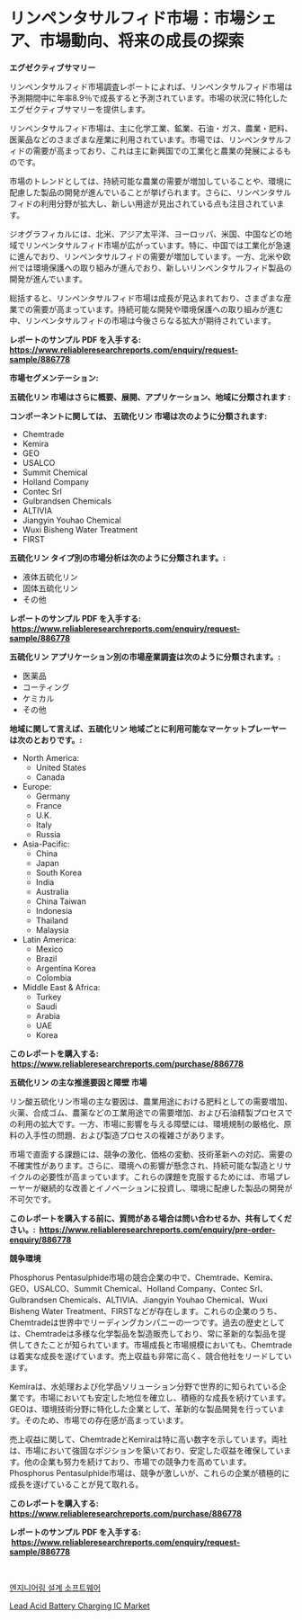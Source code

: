 <p><h1>リンペンタサルフィド市場：市場シェア、市場動向、将来の成長の探索</h1></p><p><strong>エグゼクティブサマリー</strong></p>
<p><p>リンペンタサルフィド市場調査レポートによれば、リンペンタサルフィド市場は予測期間中に年率8.9％で成長すると予測されています。市場の状況に特化したエグゼクティブサマリーを提供します。</p><p>リンペンタサルフィド市場は、主に化学工業、鉱業、石油・ガス、農業・肥料、医薬品などのさまざまな産業に利用されています。市場では、リンペンタサルフィドの需要が高まっており、これは主に新興国での工業化と農業の発展によるものです。</p><p>市場のトレンドとしては、持続可能な農業の需要が増加していることや、環境に配慮した製品の開発が進んでいることが挙げられます。さらに、リンペンタサルフィドの利用分野が拡大し、新しい用途が見出されている点も注目されています。</p><p>ジオグラフィカルには、北米、アジア太平洋、ヨーロッパ、米国、中国などの地域でリンペンタサルフィド市場が広がっています。特に、中国では工業化が急速に進んでおり、リンペンタサルフィドの需要が増加しています。一方、北米や欧州では環境保護への取り組みが進んでおり、新しいリンペンタサルフィド製品の開発が進んでいます。</p><p>総括すると、リンペンタサルフィド市場は成長が見込まれており、さまざまな産業での需要が高まっています。持続可能な開発や環境保護への取り組みが進む中、リンペンタサルフィドの市場は今後さらなる拡大が期待されています。</p></p>
<p><strong>レポートのサンプル PDF を入手する: <a href="https://www.reliableresearchreports.com/enquiry/request-sample/886778">https://www.reliableresearchreports.com/enquiry/request-sample/886778</a></strong></p>
<p><strong>市場セグメンテーション:</strong></p>
<p><strong> 五硫化リン 市場はさらに概要、展開、アプリケーション、地域に分類されます :</strong></p>
<p><strong>コンポーネントに関しては、 五硫化リン 市場は次のように分類されます: &nbsp;</strong></p>
<p><ul><li>Chemtrade</li><li>Kemira</li><li>GEO</li><li>USALCO</li><li>Summit Chemical</li><li>Holland Company</li><li>Contec Srl</li><li>Gulbrandsen Chemicals</li><li>ALTIVIA</li><li>Jiangyin Youhao Chemical</li><li>Wuxi Bisheng Water Treatment</li><li>FIRST</li></ul></p>
<p><strong> 五硫化リン タイプ別の市場分析は次のように分類されます。:</strong></p>
<p><ul><li>液体五硫化リン</li><li>固体五硫化リン</li><li>その他</li></ul></p>
<p><strong>レポートのサンプル PDF を入手する: &nbsp;<a href="https://www.reliableresearchreports.com/enquiry/request-sample/886778">https://www.reliableresearchreports.com/enquiry/request-sample/886778</a></strong></p>
<p><strong> 五硫化リン アプリケーション別の市場産業調査は次のように分類されます。:</strong></p>
<p><ul><li>医薬品</li><li>コーティング</li><li>ケミカル</li><li>その他</li></ul></p>
<p><strong>地域に関して言えば、五硫化リン 地域ごとに利用可能なマーケットプレーヤーは次のとおりです。:</strong></p>
<p><ul>
    <li>
        North America:
        <ul>
            <li>United States</li>
            <li>Canada</li>
        </ul>
    </li>
    <li>
        Europe:
        <ul>
            <li>Germany</li>
            <li>France</li>
            <li>U.K.</li>
            <li>Italy</li>
            <li>Russia</li>
        </ul>
    </li>
    <li>
        Asia-Pacific:
        <ul>
            <li>China</li>
            <li>Japan</li>
            <li>South Korea</li>
            <li>India</li>
            <li>Australia</li>
            <li>China Taiwan</li>
            <li>Indonesia</li>
            <li>Thailand</li>
            <li>Malaysia</li>
        </ul>
    </li>
    <li>
        Latin America:
        <ul>
            <li>Mexico</li>
            <li>Brazil</li>
            <li>Argentina Korea</li>
            <li>Colombia</li>
        </ul>
    </li>
    <li>
        Middle East & Africa:
        <ul>
            <li>Turkey</li>
            <li>Saudi</li>
            <li>Arabia</li>
            <li>UAE</li>
            <li>Korea</li>
        </ul>
    </li>
    </ul></p>
<p><strong>このレポートを購入する: &nbsp;<a href="https://www.reliableresearchreports.com/purchase/886778">https://www.reliableresearchreports.com/purchase/886778</a></strong></p>
<p><strong>五硫化リン の主な推進要因と障壁 市場</strong></p>
<p><p>リン酸五硫化リン市場の主な要因は、農業用途における肥料としての需要増加、火薬、合成ゴム、農薬などの工業用途での需要増加、および石油精製プロセスでの利用の拡大です。一方、市場に影響を与える障壁には、環境規制の厳格化、原料の入手性の問題、および製造プロセスの複雑さがあります。</p><p>市場で直面する課題には、競争の激化、価格の変動、技術革新への対応、需要の不確実性があります。さらに、環境への影響が懸念され、持続可能な製造とリサイクルの必要性が高まっています。これらの課題を克服するためには、市場プレーヤーが継続的な改善とイノベーションに投資し、環境に配慮した製品の開発が不可欠です。</p></p>
<p><strong>このレポートを購入する前に、質問がある場合は問い合わせるか、共有してください。:&nbsp; <a href="https://www.reliableresearchreports.com/enquiry/pre-order-enquiry/886778">https://www.reliableresearchreports.com/enquiry/pre-order-enquiry/886778</a></strong></p>
<p><strong>競争環境</strong></p>
<p><p>Phosphorus Pentasulphide市場の競合企業の中で、Chemtrade、Kemira、GEO、USALCO、Summit Chemical、Holland Company、Contec Srl、Gulbrandsen Chemicals、ALTIVIA、Jiangyin Youhao Chemical、Wuxi Bisheng Water Treatment、FIRSTなどが存在します。これらの企業のうち、Chemtradeは世界中でリーディングカンパニーの一つです。過去の歴史としては、Chemtradeは多様な化学製品を製造販売しており、常に革新的な製品を提供してきたことが知られています。市場成長と市場規模においても、Chemtradeは着実な成長を遂げています。売上収益も非常に高く、競合他社をリードしています。</p><p>Kemiraは、水処理および化学品ソリューション分野で世界的に知られている企業です。市場においても安定した地位を確立し、積極的な成長を続けています。GEOは、環境技術分野に特化した企業として、革新的な製品開発を行っています。そのため、市場での存在感が高まっています。</p><p>売上収益に関して、ChemtradeとKemiraは特に高い数字を示しています。両社は、市場において強固なポジションを築いており、安定した収益を確保しています。他の企業も努力を続けており、市場での競争力を高めています。Phosphorus Pentasulphide市場は、競争が激しいが、これらの企業が積極的に成長を遂げていることが見て取れる。</p></p>
<p><strong>このレポートを購入する: &nbsp; <a href="https://www.reliableresearchreports.com/purchase/886778">https://www.reliableresearchreports.com/purchase/886778</a></strong></p>
<p><strong>レポートのサンプル PDF を入手する: &nbsp;<a href="https://www.reliableresearchreports.com/enquiry/request-sample/886778">https://www.reliableresearchreports.com/enquiry/request-sample/886778</a></strong><strong></strong></p>
<p>&nbsp;</p>
<p><p><a href="https://github.com/iansanftyord09878/Market-Research-Report-List-1/blob/main/296386514932.md">엔지니어링 설계 소프트웨어</a></p><p><a href="https://github.com/Alonsoolds3wq1d81czn8rbol/Market-Research-Report-List-1/blob/main/lead-acid-battery-charging-ic-market.md">Lead Acid Battery Charging IC Market</a></p></p>